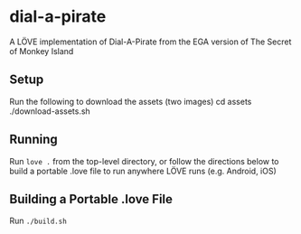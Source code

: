 # dial-a-pirate
A LÖVE implementation of Dial-A-Pirate from the EGA version of The Secret of Monkey Island

## Setup
Run the following to download the assets (two images)
    cd assets
    ./download-assets.sh

## Running
Run `love .` from the top-level directory, or follow the directions below to
build a portable .love file to run anywhere LÖVE runs (e.g. Android, iOS)

## Building a Portable .love File
Run `./build.sh`

